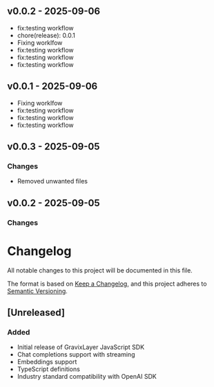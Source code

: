 ## v0.0.2 - 2025-09-06

- fix:testing workflow
- chore(release): 0.0.1
- Fixing worklfow
- fix:testing workflow
- fix:testing workflow
- fix:testing workflow

## v0.0.1 - 2025-09-06

- Fixing worklfow
- fix:testing workflow
- fix:testing workflow
- fix:testing workflow

## v0.0.3 - 2025-09-05

### Changes
- Removed unwanted files
## v0.0.2 - 2025-09-05

### Changes

# Changelog

All notable changes to this project will be documented in this file.

The format is based on [Keep a Changelog](https://keepachangelog.com/en/1.0.0/),
and this project adheres to [Semantic Versioning](https://semver.org/spec/v2.0.0.html).

## [Unreleased]

### Added
- Initial release of GravixLayer JavaScript SDK
- Chat completions support with streaming
- Embeddings support
- TypeScript definitions
- Industry standard compatibility with OpenAI SDK
